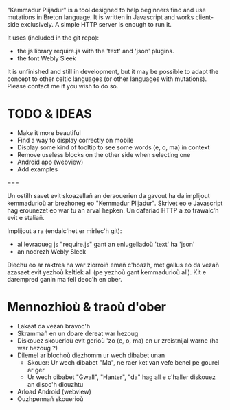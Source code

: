 "Kemmadur Plijadur" is a tool designed to help beginners find and use mutations in Breton language.
It is written in Javascript and works client-side exclusively. A simple HTTP server is enough to run it.

It uses (included in the git repo):

 * the js library require.js with the 'text' and 'json' plugins.
 * the font Webly Sleek

It is unfinished and still in development, but it may be possible to adapt
the concept to other celtic languages (or other languages with mutations).
Please contact me if you wish to do so.

TODO & IDEAS
============

 * Make it more beautiful
 * Find a way to display correctly on mobile
 * Display some kind of tooltip to see some words (e, o, ma) in context
 * Remove useless blocks on the other side when selecting one
 * Android app (webview)
 * Add examples

===

Un ostilh savet evit skoazellañ an deraouerien da gavout ha da implijout kemmadurioù
ar brezhoneg eo "Kemmadur Plijadur".
Skrivet eo e Javascript hag erounezet eo war tu an arval hepken. Un dafariad HTTP
a zo trawalc'h evit e staliañ.

Implijout a ra (endalc'het er mirlec'h git):

 * al levraoueg js "require.js" gant an enlugelladoù 'text' ha 'json'
 * an nodrezh Webly Sleek

Diechu eo ar raktres ha war ziorroiñ emañ c'hoazh, met gallus eo da
vezañ azasaet evit yezhoù keltiek all (pe yezhoù gant kemmadurioù all).
Kit e darempred ganin ma fell deoc'h en ober.

Mennozhioù & traoù d'ober
=========================

 * Lakaat da vezañ bravoc'h
 * Skrammañ en un doare dereat war hezoug
 * Diskouez skouerioù evit gerioù 'zo (e, o, ma) en ur zreistnijal warne (ha war hezoug ?)
 * Dilemel ar blochoù diezhomm ur wech dibabet unan
   * Skouer: Ur wech dibabet "Ma", ne raer ket van vefe benel pe gourel ar ger
   * Ur wech dibabet "Gwall", "Hanter", "da" hag all e c'haller diskouez an disoc'h diouzhtu
 * Arload Android (webview)
 * Ouzhpennañ skouerioù
